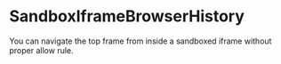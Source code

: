 # SandboxIframeBrowserHistory
You can navigate the top frame from inside a sandboxed iframe without proper allow rule.
